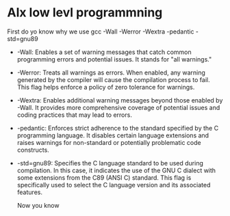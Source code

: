 # Alx low levl programmning

First do yo know why we use gcc -Wall -Werror -Wextra -pedantic -std=gnu89
* -Wall: Enables a set of warning messages that catch common programming errors and potential issues. It stands for "all warnings."

* -Werror: Treats all warnings as errors. When enabled, any warning generated by the compiler will cause the compilation process to fail. This flag helps enforce a policy of zero tolerance for warnings.

* -Wextra: Enables additional warning messages beyond those enabled by -Wall. It provides more comprehensive coverage of potential issues and coding practices that may lead to errors.

* -pedantic: Enforces strict adherence to the standard specified by the C programming language. It disables certain language extensions and raises warnings for non-standard or potentially problematic code constructs.

* -std=gnu89: Specifies the C language standard to be used during compilation. In this case, it indicates the use of the GNU C dialect with some extensions from the C89 (ANSI C) standard. This flag is specifically used to select the C language version and its associated features.

  Now you know
